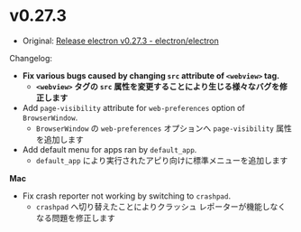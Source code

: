 # v0.27.3

- Original: [Release electron v0.27.3 - electron/electron](https://github.com/electron/electron/releases/tag/v0.27.3)

Changelog:

- **Fix various bugs caused by changing `src` attribute of `<webview>` tag.**
  - **`<webview>` タグの `src` 属性を変更することにより生じる様々なバグを修正します**
- Add `page-visibility` attribute for `web-preferences` option of `BrowserWindow`.
  - `BrowserWindow` の `web-preferences` オプションへ `page-visibility` 属性を追加します
- Add default menu for apps ran by `default_app`.
  - `default_app` により実行されたアピり向けに標準メニューを追加します

**Mac**

- Fix crash reporter not working by switching to `crashpad`.
  - `crashpad` へ切り替えたことによりクラッシュ レポーターが機能しなくなる問題を修正します
